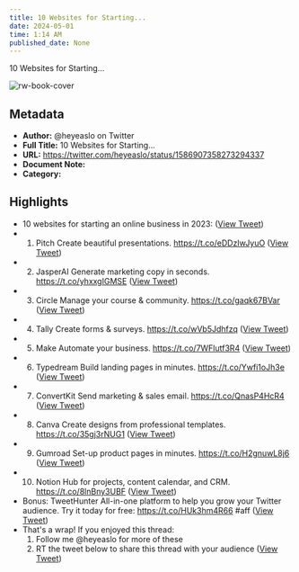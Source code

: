 ```yaml
---
title: 10 Websites for Starting...
date: 2024-05-01
time: 1:14 AM
published_date: None
---
```

10 Websites for Starting...

![rw-book-cover](https://pbs.twimg.com/profile_images/1484538965109907461/VaQu5_PI.jpg)

## Metadata
- **Author:** @heyeaslo on Twitter
- **Full Title:** 10 Websites for Starting...
- **URL:** https://twitter.com/heyeaslo/status/1586907358273294337
- **Document Note:** 
- **Category:**

## Highlights
- 10 websites for starting an online business in 2023: ([View Tweet](https://twitter.com/heyeaslo/status/1586907358273294337))
- 1. Pitch
  Create beautiful presentations.
  https://t.co/eDDzIwJyuO ([View Tweet](https://twitter.com/heyeaslo/status/1586907366330859521))
- 2. JasperAI
  Generate marketing copy in seconds.
  https://t.co/yhxxgIGMSE ([View Tweet](https://twitter.com/heyeaslo/status/1586907373507313665))
- 3. Circle
  Manage your course & community.
  https://t.co/gaqk67BVar ([View Tweet](https://twitter.com/heyeaslo/status/1586907380419219456))
- 4. Tally
  Create forms & surveys.
  https://t.co/wVb5Jdhfzq ([View Tweet](https://twitter.com/heyeaslo/status/1586907386903552000))
- 5. Make
  Automate your business.
  https://t.co/7WFlutf3R4 ([View Tweet](https://twitter.com/heyeaslo/status/1586907389911248896))
- 6. Typedream
  Build landing pages in minutes.
  https://t.co/Ywfi1oJh3e ([View Tweet](https://twitter.com/heyeaslo/status/1586907397414535168))
- 7. ConvertKit
  Send marketing & sales email.
  https://t.co/QnasP4HcR4 ([View Tweet](https://twitter.com/heyeaslo/status/1586907405031542785))
- 8. Canva
  Create designs from professional templates.
  https://t.co/35gj3rNUG1 ([View Tweet](https://twitter.com/heyeaslo/status/1586907407078359040))
- 9. Gumroad
  Set-up product pages in minutes.
  https://t.co/H2gnuwL8j6 ([View Tweet](https://twitter.com/heyeaslo/status/1586907414913110016))
- 10. Notion
  Hub for projects, content calendar, and CRM.
  https://t.co/8lnBny3UBF ([View Tweet](https://twitter.com/heyeaslo/status/1586907417266094081))
- Bonus: TweetHunter
  All-in-one platform to help you grow your Twitter audience.
  Try it today for free:
  https://t.co/HUk3hm4R66 #aff ([View Tweet](https://twitter.com/heyeaslo/status/1586907424832868355))
- That's a wrap!
  If you enjoyed this thread:
  1. Follow me @heyeaslo for more of these
  2. RT the tweet below to share this thread with your audience ([View Tweet](https://twitter.com/heyeaslo/status/1586907431594070016))
